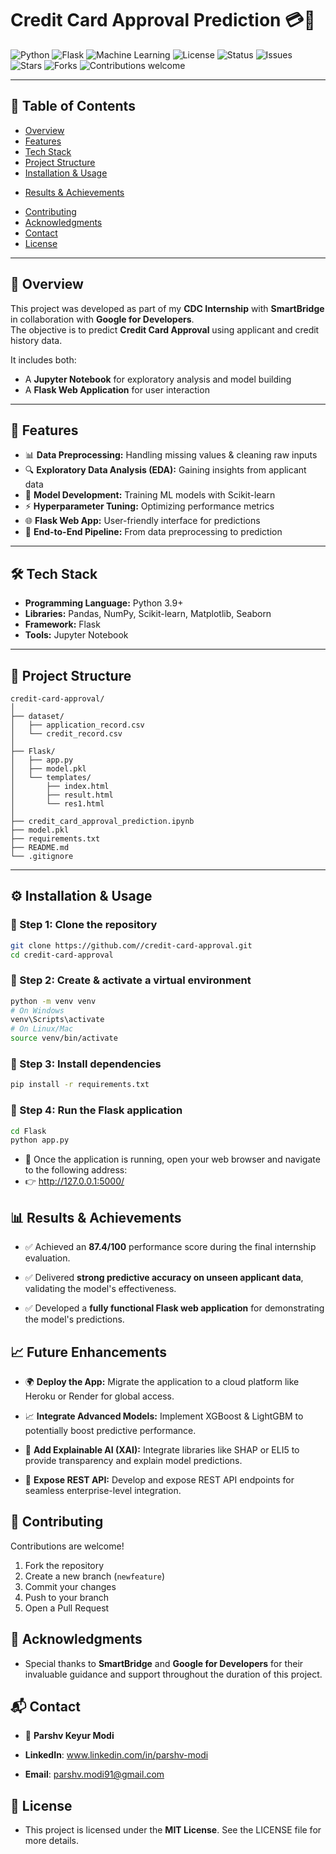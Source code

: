 # Credit Card Approval Prediction 💳🤖

![Python](https://img.shields.io/badge/Python-3.9+-blue.svg)
![Flask](https://img.shields.io/badge/Flask-Framework-green.svg)
![Machine Learning](https://img.shields.io/badge/Machine%20Learning-ScikitLearn-orange)
![License](https://img.shields.io/badge/License-MIT-lightgrey)
![Status](https://img.shields.io/badge/Status-Completed-brightgreen)
![Issues](https://img.shields.io/github/issues/parshv1234/credit-card-approval)
![Stars](https://img.shields.io/github/stars/parshv1234/credit-card-approval)
![Forks](https://img.shields.io/github/forks/parshv1234/credit-card-approval)
![Contributions welcome](https://img.shields.io/badge/contributions-welcome-brightgreen.svg)

---

## 📑 Table of Contents
- [Overview](#-overview)
- [Features](#-features)
- [Tech Stack](#-tech-stack)
- [Project Structure](#-project-structure)
- [Installation & Usage](#️-installation--usage)
<!-- - [Screenshots](#-screenshots) -->
- [Results & Achievements](#-results--achievements)
<!-- - [Future Enhancements](#-future-enhancements) -->
- [Contributing](#-contributing)
- [Acknowledgments](#-acknowledgments)
- [Contact](#-contact)
- [License](#-license)

---

## 📌 Overview
This project was developed as part of my **CDC Internship** with **SmartBridge** in collaboration with **Google for Developers**.  
The objective is to predict **Credit Card Approval** using applicant and credit history data.  

It includes both:
- A **Jupyter Notebook** for exploratory analysis and model building  
- A **Flask Web Application** for user interaction  

---

## 🚀 Features
- 📊 **Data Preprocessing:** Handling missing values & cleaning raw inputs  
- 🔍 **Exploratory Data Analysis (EDA):** Gaining insights from applicant data  
- 🤖 **Model Development:** Training ML models with Scikit-learn  
- ⚡ **Hyperparameter Tuning:** Optimizing performance metrics  
- 🌐 **Flask Web App:** User-friendly interface for predictions  
- 📑 **End-to-End Pipeline:** From data preprocessing to prediction  

---

## 🛠️ Tech Stack
- **Programming Language:** Python 3.9+  
- **Libraries:** Pandas, NumPy, Scikit-learn, Matplotlib, Seaborn  
- **Framework:** Flask  
- **Tools:** Jupyter Notebook  

---

## 📂 Project Structure
```plaintext
credit-card-approval/
│
├── dataset/
│   ├── application_record.csv
│   └── credit_record.csv
│
├── Flask/
│   ├── app.py
│   ├── model.pkl
│   └── templates/
│       ├── index.html
│       ├── result.html
│       └── res1.html
│
├── credit_card_approval_prediction.ipynb
├── model.pkl
├── requirements.txt
├── README.md
└── .gitignore
```
---

## ⚙️ Installation & Usage

### 🔧 Step 1: Clone the repository
```bash
git clone https://github.com//credit-card-approval.git
cd credit-card-approval
```

### 🔧 Step 2: Create & activate a virtual environment
```bash
python -m venv venv
# On Windows
venv\Scripts\activate
# On Linux/Mac
source venv/bin/activate
```
### 🔧 Step 3: Install dependencies
```bash
pip install -r requirements.txt
```
### 🔧 Step 4: Run the Flask application
```bash
cd Flask
python app.py
```
- 📌 Once the application is running, open your web browser and navigate to the following address:
- 👉 http://127.0.0.1:5000/

<!-- ## 📷 Screenshots
Here’s a preview of the application in action:

![Home Page](assets/homepage.png)
![Prediction Result](assets/result.png) -->

## 📊 Results & Achievements
- ✅ Achieved an **87.4/100** performance score during the final internship evaluation.

- ✅ Delivered **strong predictive accuracy on unseen applicant data**, validating the model's effectiveness.

- ✅ Developed a **fully functional Flask web application** for demonstrating the model's predictions.

## 📈 Future Enhancements
- 🌍 **Deploy the App:** Migrate the application to a cloud platform like Heroku or Render for global access.

- 📈 **Integrate Advanced Models:** Implement XGBoost & LightGBM to potentially boost predictive performance.

- 🔎 **Add Explainable AI (XAI):** Integrate libraries like SHAP or ELI5 to provide transparency and explain model predictions.

- 🔌 **Expose REST API:** Develop and expose REST API endpoints for seamless enterprise-level integration.

## 🤝 Contributing
Contributions are welcome!  
1. Fork the repository  
2. Create a new branch (`newfeature`)  
3. Commit your changes  
4. Push to your branch  
5. Open a Pull Request  

## 🙏 Acknowledgments
- Special thanks to **SmartBridge** and **Google for Developers** for their invaluable guidance and support throughout the duration of this project.

## 📬 Contact
- 👤 **Parshv Keyur Modi**

- **LinkedIn**: www.linkedin.com/in/parshv-modi
- **Email**: parshv.modi91@gmail.com

## 📜 License
- This project is licensed under the **MIT License**. See the LICENSE file for more details.